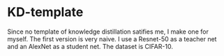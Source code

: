 # KD-template
Since no template of knowledge distillation satifies me, I make one for myself.
The first version is very naive. I use a Resnet-50 as a teacher net and an AlexNet as a student net. The dataset is CIFAR-10. 
